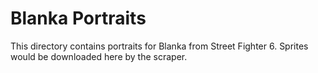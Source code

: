 # Blanka Portraits

This directory contains portraits for Blanka from Street Fighter 6.
Sprites would be downloaded here by the scraper.
